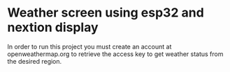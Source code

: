 <h1> Weather screen using esp32 and nextion display </h1>

In order to run this project you must create an account at openweathermap.org to retrieve the access key to get weather status from the desired region.

